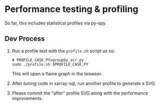 # Performance testing & profiling

So far, this includes statistical profiles via py-spy. 

## Dev Process

1. Run a profile test with the `profile.sh` script as so:

   ```shell
   # PROFILE_CASE_PY=groupby_air.py
   sudo ./profile.sh $PROFILE_CASE_PY
   ```

   This will open a flame graph in the browser.

2. After tuning code in xarray-sql, run another profile to generate a SVG.

3. Please commit the "after" profile SVG along with the performance improvements.

